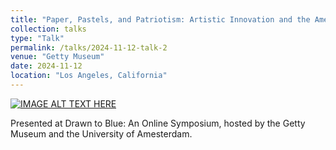 ```yaml
---
title: "Paper, Pastels, and Patriotism: Artistic Innovation and the American Revolution"
collection: talks
type: "Talk"
permalink: /talks/2024-11-12-talk-2
venue: "Getty Museum"
date: 2024-11-12
location: "Los Angeles, California"
---
```


[![IMAGE ALT TEXT HERE](https://img.youtube.com/vi/v1Mes79TEkw/0.jpg)](https://www.youtube.com/watch?v=v1Mes79TEkw&t=3641s)

Presented at Drawn to Blue: An Online Symposium, hosted by the Getty Museum and the University of Amesterdam.
